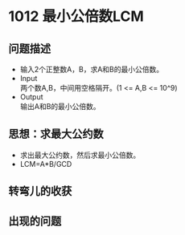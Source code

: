 # 1012  最小公倍数LCM

## 问题描述
- 输入2个正整数A，B，求A和B的最小公倍数。
- Input</br>
两个数A,B，中间用空格隔开。(1 <= A,B <= 10^9)
- Output</br>
输出A和B的最小公倍数。

## 思想：求最大公约数

- 求出最大公约数，然后求最小公倍数。
- LCM=A*B/GCD

## 转弯儿的收获

## 出现的问题
